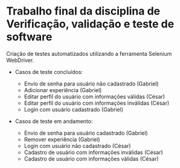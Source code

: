 # Trabalho final da disciplina de Verificação, validação e teste de software

Criação de testes automatizados utilizando a ferramenta Selenium WebDriver.

* Casos de teste concluídos:

  * Envio de senha para usuário não cadastrado (Gabriel)
  * Adicionar experiência (Gabriel)
  * Editar perfil do usuário com informações válidas (César)
  * Editar perfil do usuário com informações inválidas (César)
  * Login com usuário cadastrado (Gabriel)

* Casos de teste em andamento:

  * Envio de senha para usuário cadastrado (Gabriel) 
  * Remover experiência (Gabriel)
  * Login com usuário não cadastrado (César)
  * Cadastro de usuário com informações inválidas (César)
  * Cadastro de usuário com informações válidas (César)
